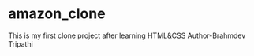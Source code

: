 # amazon_clone
This is my first clone project after learning HTML&amp;CSS 
Author-Brahmdev Tripathi
